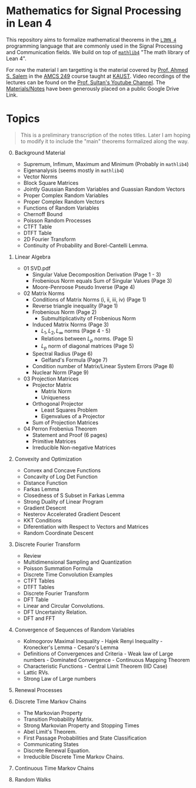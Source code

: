 # Mathematics for Signal Processing in Lean 4

This repository aims to formalize mathematical theorems in the [`LƎⱯN 4`](https://leanprover.github.io/about/) programming language that are commonly used in the Signal Processing and Communication fields. We build on top of [`mathlib4`](https://github.com/leanprover-community/mathlib4) "The math library of Lean 4". 

For now the material I am targetting is the material covered by [Prof. Ahmed S. Salem](https://www.kaust.edu.sa/en/study/faculty/ahmed-k-sultan-salem) in the [AMCS 249](https://registrar-programguide.kaust.edu.sa/2023-2024/Program-Guide/Courses/AMCS-Applied-Mathematical-and-Computational-Science/200/AMCS-249) course taught at [KAUST](https://www.kaust.edu.sa/). Video recordings of the lectures can be found on the [Prof. Sultan's Youtube Channel](https://www.youtube.com/playlist?list=PLDWe3i9elAdLlaCdx7tMkLNxelfjkrzAY). The [Materials/Notes](https://drive.google.com/drive/folders/1vKg8hv21zalUVGc0cFOTbKlHzQIomiVu) have been generously placed on a public Google Drive Link.

# Topics

> This is a preliminary transcription of the notes titles. Later I am hoping to modify it to include the "main" theorems formalized along the way. 
0. Background Material
    - Supremum, Infimum, Maximum and Minimum (Probably in `mathlib4`)
    - Eigenanalysis (seems mostly in `mathlib4`)
    - Vector Norms
    - Block Square Matrices
    - Jointly Gaussian Random Variables and Guassian Random Vectors
    - Proper Complex Random Variables
    - Proper Complex Random Vectors
    - Functions of Random Variables
    - Chernoff Bound
    - Poisson Random Processes
    - CTFT Table
    - DTFT Table
    - 2D Fourier Transform
    - Continuity of Probability and Borel-Cantelli Lemma. 
1. Linear Algebra
    - 01 SVD.pdf  
        - Singular Value Decomposition Derivation (Page 1 - 3)
        - Frobenious Norm equals Sum of Singular Values (Page 3)
        - Moore-Penroose Pseudo Inverse (Page 4)
    - 02 Matrix Norms
        - Conditions of Matrix Norms (i, ii, iii, iv) (Page 1)
        - Reverse triangle inequality (Page 1)
        - Frobenious Norm (Page 2)
            - Submultiplicativity of Frobenious Norm
        - Induced Matrix Norms (Page 3)
            - $L_1, L_2, L_\infty$ norms (Page 4 - 5)
            - Relations between $L_p$ norms. (Page 5)
            - $L_p$ norm of diagonal matrices (Page 5)
        - Spectral Radius (Page 6)
            - Gelfand's Formula (Page 7)
        - Condition number of Matrix/Linear System Errors (Page 8)
        - Nuclear Norm (Page 9)
    - 03 Projection Matrices
        - Projector Matrix
            - Matrix Norm
            - Uniqueness
        - Orthogonal Projector
            - Least Squares Problem
            - Eigenvalues of a Projector
        - Sum of Projection Matrices
    - 04 Perron Frobenius Theorem
        - Statement and Proof (6 pages)
        - Primitive Matrices
        - Irreducible Non-negative Matrices
        
2. Convexity and Optimization
    - Convex and Concave Functions
    - Concavity of Log Det Function
    <!-- - Something about Boyd -->
    - Distance Function
    - Farkas Lemma
    - Closedness of S Subset in Farkas Lemma
    - Strong Duality of Linear Program
    - Gradient Desecnt
    - Nesterov Accelerated Gradient Descent
    - KKT Conditions
    - Diferentiation with Respect to Vectors and Matrices
    - Random Coordinate Descent
    
3. Discrete Fourier Transform
    - Review
    - Multidimensional Sampling and Quantization
    - Poisson Summation Formula
    - Discrete Time Convolution Examples
    - CTFT Tables
    - DTFT Tables
    - Discrete Fourier Transform
    - DFT Table
    - Linear and Circular Convolutions.
    - DFT Uncertainity Relation.
    - DFT and FFT
4. Convergence of Sequences of Random Variables
    - Kolmogorov Maximal Inequality -  Hajek Renyi Inequality - Kronecker's Lemma - Cesaro's Lemma
    - Definitions of Convergences and Criteria - Weak law of Large numbers - Dominated Convergence - Continuous Mapping Theorem
    - Characteristic Functions - Central Limit Theorem (IID Case)
    - Lattic RVs.
    - Strong Law of Large numbers
5. Renewal Processes
6. Discrete Time Markov Chains
    - The Markovian Property
    - Transition Probability Matrix.
    - Strong Markovian Property and Stopping Times
    - Abel Limit's Theorem.
    - First Passage Probabilities and State Classification
    - Communicating States
    - Discrete Renewal Equation.
    - Irreducible Discrete Time Markov Chains.
7. Continuous Time Markov Chains
8. Random Walks